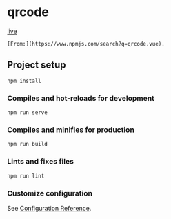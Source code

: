 # qrcode

[live](https://qrcode-vue2.netlify.app)

```
[From:](https://www.npmjs.com/search?q=qrcode.vue).
```

## Project setup
```
npm install
```

### Compiles and hot-reloads for development
```
npm run serve
```

### Compiles and minifies for production
```
npm run build
```

### Lints and fixes files
```
npm run lint
```

### Customize configuration
See [Configuration Reference](https://cli.vuejs.org/config/).
